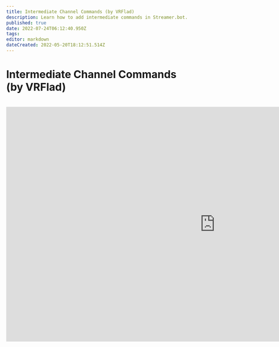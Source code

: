 ```yaml
---
title: Intermediate Channel Commands (by VRFlad)
description: Learn how to add intermediate commands in Streamer.bot.
published: true
date: 2022-07-24T06:12:40.950Z
tags: 
editor: markdown
dateCreated: 2022-05-20T18:12:51.514Z
---
```


# Intermediate Channel Commands (by VRFlad)
<br>
<iframe width="1120" height="630" src="https://www.youtube.com/embed/C1AO1EBVpks" title="YouTube video player" frameborder="0" allow="accelerometer; autoplay; clipboard-write; encrypted-media; gyroscope; picture-in-picture" allowfullscreen></iframe>